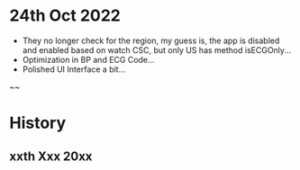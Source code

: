 # 24th Oct 2022
 * They no longer check for the region, my guess is, the app is disabled and enabled based on watch CSC, but only US has method isECGOnly...
 * Optimization in BP and ECG Code...
 * Polished UI Interface a bit...

~~

# History
## xxth Xxx 20xx

